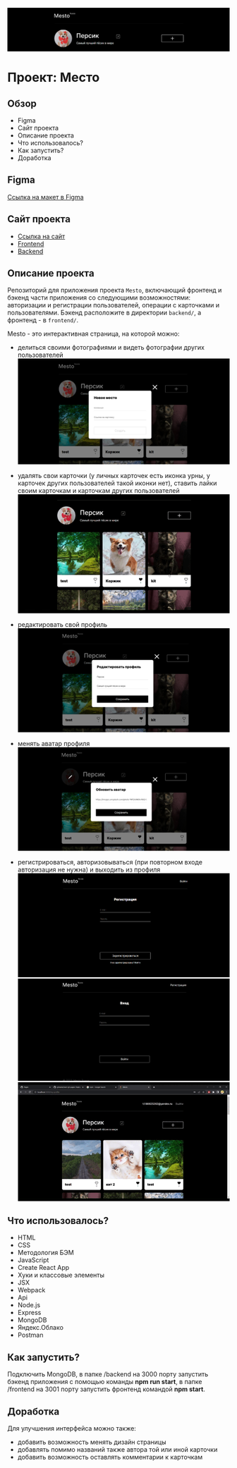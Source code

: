 ![Шапка сайта](./frontend/src/images/redme/redme__header.png)

# Проект: Место

## Обзор

* Figma
* Сайт проекта
* Описание проекта
* Что использовалось?
* Как запустить?
* Доработка

## **Figma**

[Ссылка на макет в Figma](https://www.figma.com/file/2cn9N9jSkmxD84oJik7xL7/JavaScript.-Sprint-4?node-id=0%3A1)

## **Сайт проекта**

* [Ссылка на сайт](https://frantsuzovatamara.github.io/react-mesto-auth/)
* [Frontend](https://mesto.by.frantsuzova.t.p.nomoredomains.work)
* [Backend](https://api.mesto.by.frantsuzova.nomoredomains.work)

## **Описание проекта**

Репозиторий для приложения проекта `Mesto`, включающий фронтенд и бэкенд части приложения со следующими возможностями: авторизации и регистрации пользователей, операции с карточками и пользователями. Бэкенд расположите в директории `backend/`, а фронтенд - в `frontend/`.

Mesto - это интерактивная страница, на которой можно:

* делиться своими фотографиями и видеть фотографии других пользователей
![Добавить карточку](./frontend/src/images/redme/readme__add-card.png)

* удалять свои карточки (у личных карточек есть иконка урны, у карточек других пользователей такой иконки нет), ставить лайки своим карточкам и карточкам других пользователей
![Удаление и лайк](./frontend/src/images/redme/readme__like-and-delete.gif)

* редактировать свой профиль
![Редактирование профиля](./frontend/src/images/redme/readme__change-profile.png)

* менять аватар профиля
![Смена аватара](./frontend/src/images/redme/redme__change-avatar.png)

* регистрироваться, авторизовываться (при повторном входе авторизация не нужна) и выходить из профиля
![Регистрация](./frontend/src/images/redme/readme__sign-up.png)
![Авторизация](./frontend/src/images/redme/readne__sign-in.png)
![Выход](./frontend/src/images/redme/readme__sign-out.gif)

## **Что использовалось?**

* HTML
* CSS
* Методология БЭМ
* JavaScript
* Create React App
* Хуки и классовые элементы
* JSX
* Webpack
* Api
* Node.js
* Express
* MongoDB
* Яндекс.Облако
* Postman

## **Как запустить?**

Подключить MongoDB, в папке /backend на 3000 порту запустить бэкенд приложения с помощью команды **npm run start**, в папке /frontend на 3001 порту запустить фронтенд командой **npm start**.

## **Доработка**

Для улучшения интерфейса можно также: 

* добавить возможность менять дизайн страницы
* добавлять помимо названий также автора той или иной карточки
* добавить возможность оставлять комментарии к карточкам
